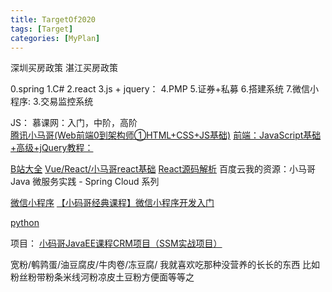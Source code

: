 ```yaml
---
title: TargetOf2020
tags: [Target]
categories: [MyPlan]
---
```


深圳买房政策
湛江买房政策

0.spring
1.C#
2.react
3.js + jquery：
4.PMP
5.证券+私募
6.搭建系统
7.微信小程序:
3.交易监控系统


JS：
慕课网：入门，中阶，高阶       
[腾讯小马哥(Web前端0到架构师①HTML+CSS+JS基础)](https://ke.qq.com/course/471081?taid=4252910976708649)
[前端：JavaScript基础+高级+jQuery教程：](https://www.bilibili.com/video/av67367372)

[B站大全](https://space.bilibili.com/362268332/；https://space.bilibili.com/362268332/)
[Vue/React/小马哥react基础](https://www.bilibili.com/video/av77414060?from=search&seid=4908677889009804994)
[React源码解析](https://www.bilibili.com/video/av74527572?from=search&seid=4908677889009804994)
百度云我的资源：小马哥 Java 微服务实践 - Spring Cloud 系列


[微信小程序](https://ke.qq.com/course/302211?taid=3825196658367619)
[【小码哥经典课程】微信小程序开发入门](https://www.bilibili.com/video/av78112713?from=search&seid=8951484575311906500)

[python](https://space.bilibili.com/362268332/)

项目：
[小码哥JavaEE课程CRM项目（SSM实战项目）](https://www.bilibili.com/video/av74465104?from=search&seid=8951484575311906500)

宽粉/鹌鹑蛋/油豆腐皮/牛肉卷/冻豆腐/
我就喜欢吃那种没营养的长长的东西 比如粉丝粉带粉条米线河粉凉皮土豆粉方便面等等之
		



